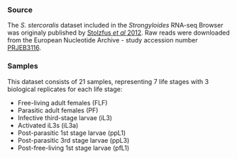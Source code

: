 ### Source

The *S. stercoralis* dataset included in the *Strongyloides* RNA-seq Browser was originaly
published by [Stolzfus *et al*
2012](https://journals.plos.org/plosntds/article?id=10.1371/journal.pntd.0001854).
Raw reads were downloaded from the European Nucleotide Archive - study
accession number
[PRJEB3116](https://www.ebi.ac.uk/ena/browser/view/PRJEB3116).

### Samples

This dataset consists of 21 samples, representing 7 life stages with 3
biological replicates for each life stage:

-   Free-living adult females (FLF)
-   Parasitic adult females (PF)
-   Infective third-stage larvae (iL3)
-   Activated iL3s (iL3a)
-   Post-parasitic 1st stage larvae (ppL1)
-   Post-parasitic 3rd stage larvae (ppL3)
-   Post-free-living 1st stage larvae (pfL1)
